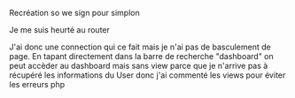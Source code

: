 Recréation so we sign pour simplon

Je me suis heurté au router

J'ai donc une connection qui ce fait mais 
je n'ai pas de basculement de page.
En tapant directement dans la barre de recherche "dashboard"
on peut accèder au dashboard mais sans view parce que je
n'arrive pas à récupéré les informations du User donc j'ai 
commenté les views pour éviter les erreurs php
